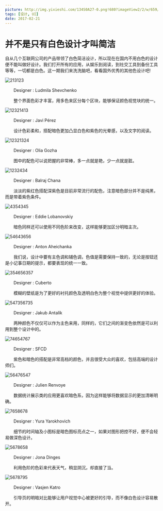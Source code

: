 ```yaml
---
picture: http://img.yixieshi.com/134S0A27-0.png!680?imageView2/2/w/659/h/494/interlace/1
tags: [设计, UI]
date: 2017-02-21
---
```


# 并不是只有白色设计才叫简洁

自从几个互联网公司的产品带领了白色简洁设计，所以现在在国内不用白色的设计便不能叫做好设计。我们打开所有的应用，从娱乐到阅读，到社交工具到备份工具等等，一切都是白色。这一期我们来洗洗脑吧，看看国外优秀的其他色设计吧!

![213123](http://img.yixieshi.com/134S0A27-0.png!680?imageView2/2/w/659/h/494/interlace/1)

　　Designer : Ludmila Shevchenko

　　整个界面色彩才丰富，用多色来区分每个区块，能够保证颜色视觉块的统一。

![12321413](http://img.yixieshi.com/134S01A4-1.png!680?imageView2/2/w/673/h/505/interlace/1)

　　Designer : Javi Pérez

　　设计色彩柔和，搭配暗色更加凸显白色和紫色的光晕感，以及文字的阅读。

![12321324](http://img.yixieshi.com/134S03611-2.png!680?imageView2/2/w/663/h/497/interlace/1)

　　Designer : Olia Gozha

　　图中的配色可以说把握的非常棒，多一点就是艳，少一点就是脏。

![1232434](http://img.yixieshi.com/134S0F43-3.jpg!680?imageView2/2/w/661/h/496/interlace/1)

　　Designer : Balraj Chana

　　淡淡的紫红色搭配深紫色是目前非常流行的配色，注意暗色部分并不是纯黑，而是带着紫色条件。

![4354345](http://img.yixieshi.com/134S0N23-4.png!680?imageView2/2/w/659/h/494/interlace/1)

　　Designer : Eddie Lobanovskiy

　　暗色同样还可以使用不同色阶来改变，这样能够更加区分明暗主次。

![54643656](http://img.yixieshi.com/134S03Q0-5.png!680?imageView2/2/w/664/h/498/interlace/1)

　　Designer : Anton Aheichanka

　　我们说，设计中要有主色调和辅色调，色值是需要保持一致的，无论是按钮还是小记事日期的提示，都要表现的统一一致。

![354656357](http://img.yixieshi.com/134S05517-6.png!680?imageView2/2/w/671/h/503/interlace/1)

　　Designer : Cuberto

　　模糊的壁纸是为了更好的衬托颜色及透明白色为整个视觉中提供更好的体验。

![547356735](http://img.yixieshi.com/134S03L1-7.gif!680?imageView2/2/w/667/h/500/interlace/1)

　　Designer : Jakub Antalík

　　两种颜色不仅仅可以作为主色来用，同样的，它们之间的渐变色依然是可以利用到整个设计中的。

![74654767](http://img.yixieshi.com/134S05P4-8.gif!680?imageView2/2/w/671/h/503/interlace/1)

　　Designer : SFCD

　　紫色和暗色的搭配是非常高档的颜色，并且很受大众的喜欢，包括高端的设计师们。

![56476547](http://img.yixieshi.com/134S02117-9.png!680?imageView2/2/w/400/h/300/interlace/1)

　　Designer : Julien Renvoye

　　数据统计展示类的应用更喜欢暗色系，因为这样能够将数据显示的更加清晰明确。

![7658678](http://img.yixieshi.com/134S0G30-10.png!680?imageView2/2/w/400/h/300/interlace/1)

　　Designer : Yura Yarokhovich

　　细节的时间轴及小图标是暗色图标亮点之一，如果对图形把控不好，便不会轻易做深色设计。

![5678658](http://img.yixieshi.com/134S0A40-11.gif!680?imageView2/2/w/400/h/300/interlace/1)

　　Designer : Jona Dinges

　　利用色阶的色彩来代表天气，稍显阴沉，却直接了当。

![5678795](http://img.yixieshi.com/134S02003-12.gif!680?imageView2/2/w/400/h/300/interlace/1)

　　Designer : Vasjen Katro

　　引导页的明暗对比能够让用户视觉中心被更好的引导，而不像白色设计容易散开。